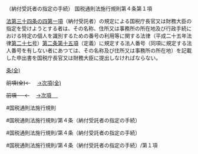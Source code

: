 （納付受託者の指定の手続）
国税通則法施行規則第４条第１項

[法第三十四条の四第一項](国税通則法＿＿＿＿＿第３４条の４第１項)（納付受託者）の規定による国税庁長官又は財務大臣の指定を受けようとする者は、その名称、住所又は事務所の所在地及び行政手続における特定の個人を識別するための番号の利用等に関する法律（平成二十五年法律[第二十七号](国税通則法施行規則＿第４条第１項第２７号)）[第二条第十五項](国税通則法施行規則＿第２条第１５項)（定義）に規定する法人番号（同項に規定する法人番号を有しない者にあつては、その名称及び住所又は事務所の所在地）を記載した申出書を国税庁長官又は財務大臣に提出しなければならない。

[条(全)](国税通則法施行規則＿第４条_.md)

~~前項(全)←~~　  [→次項(全)](国税通則法施行規則＿第４条第２項_.md)

~~前項 　 ←~~　  [→次項 　 ](国税通則法施行規則＿第４条第２項.md)



#国税通則法施行規則

#国税通則法施行規則/第４条（納付受託者の指定の手続）

#国税通則法施行規則/第４条（納付受託者の指定の手続）

#国税通則法施行規則/第４条（納付受託者の指定の手続）/第１項

